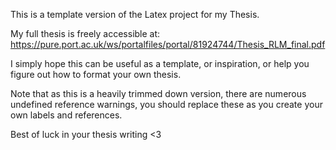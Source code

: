 This is a template version of the Latex project for my Thesis.

My full thesis is freely accessible at: https://pure.port.ac.uk/ws/portalfiles/portal/81924744/Thesis_RLM_final.pdf

I simply hope this can be useful as a template, or inspiration, or help you figure out how to format your own thesis.

Note that as this is a heavily trimmed down version, there are numerous undefined reference warnings, you should replace these as you create your own labels and references.

Best of luck in your thesis writing <3
